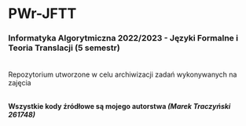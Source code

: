 # PWr-JFTT
### Informatyka Algorytmiczna 2022/2023 - Języki Formalne i Teoria Translacji (5 semestr)<br/><br/>

Repozytorium utworzone w celu archiwizacji zadań wykonywanych na zajęcia<br/><br/>

**Wszystkie kody źródłowe są mojego autorstwa _(Marek Traczyński 261748)_**
